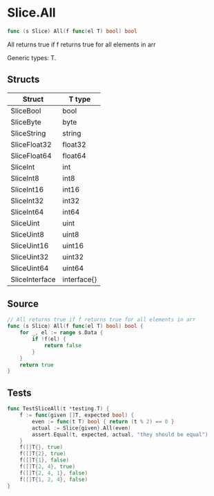 # Slice.All

```go
func (s Slice) All(f func(el T) bool) bool
```

All returns true if f returns true for all elements in arr

Generic types: T.

## Structs

| Struct | T type |
| ------ | ------ |
| SliceBool | bool |
| SliceByte | byte |
| SliceString | string |
| SliceFloat32 | float32 |
| SliceFloat64 | float64 |
| SliceInt | int |
| SliceInt8 | int8 |
| SliceInt16 | int16 |
| SliceInt32 | int32 |
| SliceInt64 | int64 |
| SliceUint | uint |
| SliceUint8 | uint8 |
| SliceUint16 | uint16 |
| SliceUint32 | uint32 |
| SliceUint64 | uint64 |
| SliceInterface | interface{} |

## Source

```go
// All returns true if f returns true for all elements in arr
func (s Slice) All(f func(el T) bool) bool {
	for _, el := range s.Data {
		if !f(el) {
			return false
		}
	}
	return true
}
```

## Tests

```go
func TestSliceAll(t *testing.T) {
	f := func(given []T, expected bool) {
		even := func(t T) bool { return (t % 2) == 0 }
		actual := Slice{given}.All(even)
		assert.Equal(t, expected, actual, "they should be equal")
	}
	f([]T{}, true)
	f([]T{2}, true)
	f([]T{1}, false)
	f([]T{2, 4}, true)
	f([]T{2, 4, 1}, false)
	f([]T{1, 2, 4}, false)
}
```